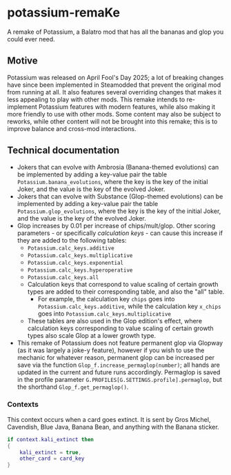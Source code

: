 # potassium-remaKe
A remake of Potassium, a Balatro mod that has all the bananas and glop you could ever need.

## Motive
Potassium was released on April Fool's Day 2025; a lot of breaking changes have since been implemented in Steamodded that prevent the original mod from running at all. It also features several overriding changes that makes it less appealing to play with other mods. This remake intends to re-implement Potassium features with modern features, while also making it more friendly to use with other mods. Some content may also be subject to reworks, while other content will not be brought into this remake; this is to improve balance and cross-mod interactions.

## Technical documentation
- Jokers that can evolve with Ambrosia (Banana-themed evolutions) can be implemented by adding a key-value pair the table `Potassium.banana_evolutions`, where the key is the key of the initial Joker, and the value is the key of the evolved Joker.
- Jokers that can evolve with Substance (Glop-themed evolutions) can be implemented by adding a key-value pair the table `Potassium.glop_evolutions`, where the key is the key of the initial Joker, and the value is the key of the evolved Joker.
- Glop increases by 0.01 per increase of chips/mult/glop. Other scoring parameters - or specifically *calculation keys* - can cause this increase if they are added to the following tables:
  - `Potassium.calc_keys.additive`
  - `Potassium.calc_keys.multiplicative`
  - `Potassium.calc_keys.exponential`
  - `Potassium.calc_keys.hyperoperative`
  - `Potassium.calc_keys.all`
  - Calculation keys that correspond to value scaling of certain growth types are added to their corresponding table, and also the "all" table.
    - For example, the calculation key `chips` goes into `Potassium.calc_keys.additive`, while the calculation key `x_chips` goes into `Potassium.calc_keys.multiplicative`
  - These tables are also used in the Glop edition's effect, where calculation keys corresponding to value scaling of certain growth types also scale Glop at a lower growth type.
- This remake of Potassium does not feature permanent glop via Glopway (as it was largely a joke-y feature), however if you wish to use the mechanic for whatever reason, permanent glop can be increased per save via the function `Glop_f.increase_permaglop(number)`; all hands are updated in the current and future runs accordingly. Permaglop is saved in the profile parameter `G.PROFILES[G.SETTINGS.profile].permaglop`, but the shorthand `Glop_f.get_permaglop()`.

### Contexts
This context occurs when a card goes extinct. It is sent by Gros Michel, Cavendish, Blue Java, Banana Bean, and anything with the Banana sticker.
```lua
if context.kali_extinct then
{
    kali_extinct = true,
    other_card = card_key
}
```